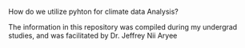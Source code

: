 How do we utilize pyhton for climate data Analysis?

The information in this repository was compiled during my undergrad studies, and was facilitated by Dr. Jeffrey Nii Aryee
